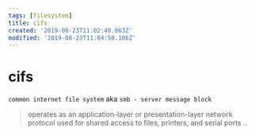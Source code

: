 ```yaml
---
tags: [filesystem]
title: cifs
created: '2019-08-23T11:02:40.863Z'
modified: '2019-08-23T11:04:50.106Z'
---
```


# cifs

`common internet file system` aka `smb - server message block`

> operates as an application-layer or presentation-layer network protocol
> used for shared access to files, printers, and serial ports ..
